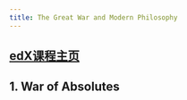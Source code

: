 ```yaml
---
title: The Great War and Modern Philosophy
---
```


## [edX课程主页](https://learning.edx.org/course/course-v1:KULeuvenX+GRAPHx+1T2017/home) 

## 1. War of Absolutes
###
